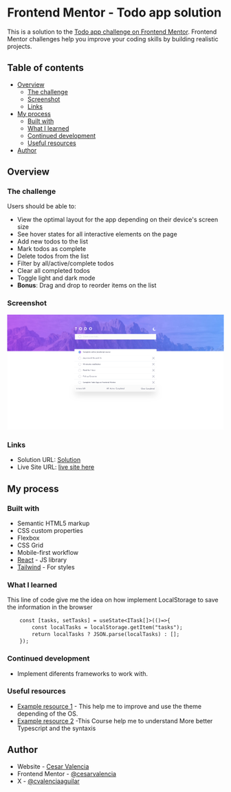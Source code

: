 # Frontend Mentor - Todo app solution

This is a solution to the [Todo app challenge on Frontend Mentor](https://www.frontendmentor.io/challenges/todo-app-Su1_KokOW). Frontend Mentor challenges help you improve your coding skills by building realistic projects.

## Table of contents

- [Overview](#overview)
  - [The challenge](#the-challenge)
  - [Screenshot](#screenshot)
  - [Links](#links)
- [My process](#my-process)
  - [Built with](#built-with)
  - [What I learned](#what-i-learned)
  - [Continued development](#continued-development)
  - [Useful resources](#useful-resources)
- [Author](#author)


## Overview

### The challenge

Users should be able to:

- View the optimal layout for the app depending on their device's screen size
- See hover states for all interactive elements on the page
- Add new todos to the list
- Mark todos as complete
- Delete todos from the list
- Filter by all/active/complete todos
- Clear all completed todos
- Toggle light and dark mode
- **Bonus**: Drag and drop to reorder items on the list

### Screenshot

![screenshot](./public/images/ScreenshotDesktop.png)

### Links

- Solution URL: [Solution](https://github.com/cvalencia1991/Typescript-React)
- Live Site URL: [live site here](https://todolistreactypescript.netlify.app/)


## My process

### Built with

- Semantic HTML5 markup
- CSS custom properties
- Flexbox
- CSS Grid
- Mobile-first workflow
- [React](https://reactjs.org/) - JS library
- [Tailwind](https://tailwindcss.com/) - For styles


### What I learned

This line of code give me the idea on how implement LocalStorage to save the information in the browser

```React
    const [tasks, setTasks] = useState<ITask[]>(()=>{
        const localTasks = localStorage.getItem("tasks");
        return localTasks ? JSON.parse(localTasks) : [];
    });
```

### Continued development

- Implement diferents frameworks to work with.

### Useful resources

- [Example resource 1](https://www.youtube.com/watch?v=_8FTL-xNz9Q) - This help me to improve and use the theme depending of the OS.
- [Example resource 2](https://www.udemy.com/course/understanding-typescript/) -This Course help me to understand More better Typescript and the syntaxis

## Author

- Website - [Cesar Valencia](https://cvalencia1991.github.io/Portfolio/)
- Frontend Mentor - [@cesarvalencia](https://www.frontendmentor.io/profile/cvalencia1991)
- X - [@cvalenciaaguilar](https://twitter.com/cvalenciaguilar)
